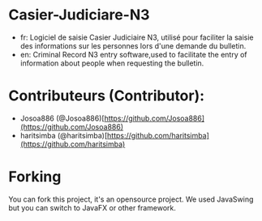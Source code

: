 # Casier-Judiciare-N3
- fr: Logiciel de saisie Casier Judiciaire N3, utilisé pour faciliter la saisie des informations sur les personnes lors d'une demande du bulletin.
- en: Criminal Record N3 entry software,used to facilitate the entry of information about people when requesting the bulletin.

# Contributeurs (Contributor):
- Josoa886 (@Josoa886)[https://github.com/Josoa886](https://github.com/Josoa886)
- haritsimba (@haritsimba)[https://github.com/haritsimba](https://github.com/haritsimba)

# Forking
You can fork this project, it's an opensource project. We used JavaSwing but you can switch to JavaFX or other framework.